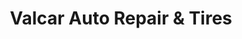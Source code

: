 ---
title: "Valcar Auto Repair & Tires"
url: /trenton/valcar-auto-repair-and-tires/
shop: car repair
---